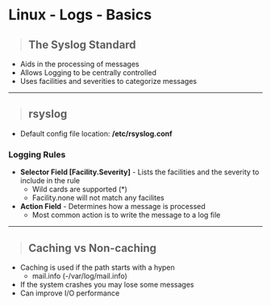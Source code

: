 # Linux - Logs - Basics

> ## **The Syslog Standard**

- Aids in the processing of messages
- Allows Logging to be centrally controlled
- Uses facilities and severities to categorize messages

---

> ## **rsyslog**
 
- Default config file location: **/etc/rsyslog.conf**

### **Logging Rules**
- **Selector Field [Facility.Severity]** - Lists the facilities and the severity to include in the rule
    - Wild cards are supported (*)
    - Facility.none will not match any facilites
- **Action Field** - Determines how a message is processed
    - Most common action is to write the message to a log file

---

> ## **Caching vs Non-caching**

- Caching is used if the path starts with a hypen
    - mail.info (-/var/log/mail.info)
- If the system crashes you may lose some messages
- Can improve I/O performance